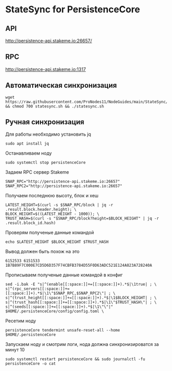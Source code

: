 
# StateSync for PersistenceCore
## API
http://persistence-api.stakeme.io:26657/
## RPC
http://persistence-api.stakeme.io:1317

## Автоматическая синхронизация
```
wget https://raw.githubusercontent.com/ProNodes11/NodeGuides/main/StateSync/persistenceCore/statesync.sh && chmod 700 statesync.sh && ./statesync.sh
```

## Ручная синхронизация
Для работы необходимо установить jq
```
sudo apt install jq
```
Останавливаем ноду
```
sudo systemctl stop persistenceCore 
```
Задаем RPC сервер Stakeme
```
SNAP_RPC="http://persistence-api.stakeme.io:26657"
SNAP_RPC2="http://persistence-api.stakeme.io:26657"
```
Получаем последнюю высоту, блок и хеш
```
LATEST_HEIGHT=$(curl -s $SNAP_RPC/block | jq -r .result.block.header.height); \
BLOCK_HEIGHT=$((LATEST_HEIGHT - 1000)); \
TRUST_HASH=$(curl -s "$SNAP_RPC/block?height=$BLOCK_HEIGHT" | jq -r .result.block_id.hash)
```
Проверям полученые данные командой
```
echo $LATEST_HEIGHT $BLOCK_HEIGHT $TRUST_HASH
```
Вывод должен быть похож на это
```
6152533 6151533 1B7B89F7C000E7CD5D6D357F74CBFB3784D55F0D63ADC521E124A823A728240A
```
Прописываем полученые данные командой в конфиг
```
sed -i.bak -E "s|^(enable[[:space:]]+=[[:space:]]+).*$|\1true| ; \
s|^(rpc_servers[[:space:]]+=[[:space:]]+).*$|\1\"$SNAP_RPC,$SNAP_RPC2\"| ; \
s|^(trust_height[[:space:]]+=[[:space:]]+).*$|\1$BLOCK_HEIGHT| ; \
s|^(trust_hash[[:space:]]+=[[:space:]]+).*$|\1\"$TRUST_HASH\"| ; \
s|^(seeds[[:space:]]+=[[:space:]]+).*$|\1\"\"|" $HOME/.persistenceCore/config/config.toml \
```
Ресетим ноду
```
persistenceCore tendermint unsafe-reset-all --home $HOME/.persistenceCore
```
Запускаем ноду и смотрим логи, нода должна синхронизироватся за минут 10
```
sudo systemctl restart persistenceCore && sudo journalctl -fu persistenceCore -o cat
```
